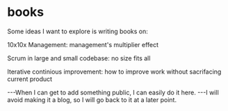 # books

Some ideas I want to explore is writing books on: 

10x10x Management: management's multiplier effect

Scrum in large and small codebase: no size fits all

Iterative continious improvement: how to improve work without sacrifacing current product


---When I can get to add something public, I can easily do it here. 
---I will avoid making it a blog, so I will go back to it at a later point. 

